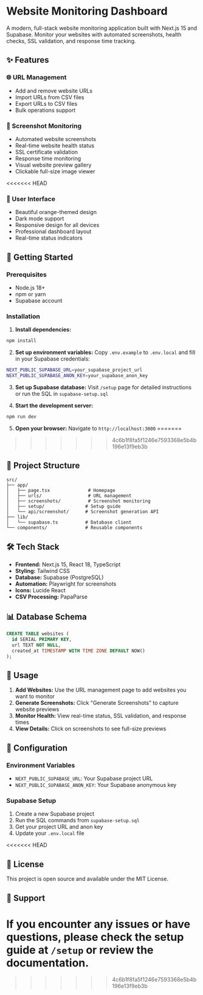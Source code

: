 # Website Monitoring Dashboard

A modern, full-stack website monitoring application built with Next.js 15 and Supabase. Monitor your websites with automated screenshots, health checks, SSL validation, and response time tracking.

## ✨ Features

### 🌐 URL Management
- Add and remove website URLs
- Import URLs from CSV files
- Export URLs to CSV files
- Bulk operations support

### 📸 Screenshot Monitoring
- Automated website screenshots
- Real-time website health status
- SSL certificate validation
- Response time monitoring
- Visual website preview gallery
- Clickable full-size image viewer

<<<<<<< HEAD
### 🎨 User Interface
- Beautiful orange-themed design
- Dark mode support
- Responsive design for all devices
- Professional dashboard layout
- Real-time status indicators

## 🚀 Getting Started

### Prerequisites
- Node.js 18+ 
- npm or yarn
- Supabase account

### Installation

1. **Install dependencies:**
```bash
npm install
```

2. **Set up environment variables:**
Copy `.env.example` to `.env.local` and fill in your Supabase credentials:
```bash
NEXT_PUBLIC_SUPABASE_URL=your_supabase_project_url
NEXT_PUBLIC_SUPABASE_ANON_KEY=your_supabase_anon_key
```

3. **Set up Supabase database:**
Visit `/setup` page for detailed instructions or run the SQL in `supabase-setup.sql`

4. **Start the development server:**
```bash
npm run dev
```

5. **Open your browser:**
Navigate to `http://localhost:3000`
=======
>>>>>>> 4c6b1f8fa5f1246e7593368e5b4b196e13f9eb3b

## 📁 Project Structure

```
src/
├── app/
│   ├── page.tsx              # Homepage
│   ├── urls/                 # URL management
│   ├── screenshots/          # Screenshot monitoring
│   ├── setup/               # Setup guide
│   └── api/screenshot/      # Screenshot generation API
├── lib/
│   └── supabase.ts          # Database client
└── components/              # Reusable components
```

## 🛠️ Tech Stack

- **Frontend:** Next.js 15, React 18, TypeScript
- **Styling:** Tailwind CSS
- **Database:** Supabase (PostgreSQL)
- **Automation:** Playwright for screenshots
- **Icons:** Lucide React
- **CSV Processing:** PapaParse

## 📊 Database Schema

```sql
CREATE TABLE websites (
  id SERIAL PRIMARY KEY,
  url TEXT NOT NULL,
  created_at TIMESTAMP WITH TIME ZONE DEFAULT NOW()
);
```

## 🎯 Usage

1. **Add Websites:** Use the URL management page to add websites you want to monitor
2. **Generate Screenshots:** Click "Generate Screenshots" to capture website previews
3. **Monitor Health:** View real-time status, SSL validation, and response times
4. **View Details:** Click on screenshots to see full-size previews

## 🔧 Configuration

### Environment Variables
- `NEXT_PUBLIC_SUPABASE_URL`: Your Supabase project URL
- `NEXT_PUBLIC_SUPABASE_ANON_KEY`: Your Supabase anonymous key

### Supabase Setup
1. Create a new Supabase project
2. Run the SQL commands from `supabase-setup.sql`
3. Get your project URL and anon key
4. Update your `.env.local` file

<<<<<<< HEAD
## 📝 License

This project is open source and available under the MIT License.

## 🤝 Support

If you encounter any issues or have questions, please check the setup guide at `/setup` or review the documentation.
=======
>>>>>>> 4c6b1f8fa5f1246e7593368e5b4b196e13f9eb3b
